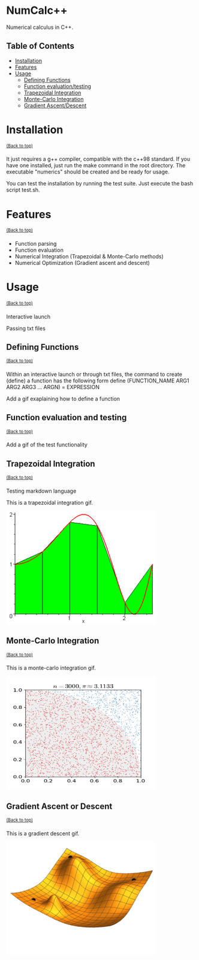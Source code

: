 # NumCalc++

Numerical calculus in C++.

## Table of Contents

- [Installation](#installation)
- [Features](#features)
- [Usage](#usage)
  - [Defining Functions](#defining-functions)
  - [Function evaluation/testing](#function-evaluation-and-testing)
  - [Trapezoidal Integration](#trapezoidal-integration)
  - [Monte-Carlo Integration](#monte-carlo-integration)
  - [Gradient Ascent/Descent](#gradient-ascent-or-descent)

# Installation
<sup>[(Back to top)](#table-of-contents)</sup>

It just requires a g++ compiler, compatible with the c++98 standard. If you have one installed, just run the make command in the root directory. The executable "numerics" should be created and be ready for usage.

You can test the installation by running the test suite. Just execute the bash script test.sh.

# Features
<sup>[(Back to top)](#table-of-contents)</sup>

- Function parsing
- Function evaluation
- Numerical Integration (Trapezoidal & Monte-Carlo methods)
- Numerical Optimization (Gradient ascent and descent)

# Usage
<sup>[(Back to top)](#table-of-contents)</sup>

Interactive launch

Passing txt files

## Defining Functions
<sup>[(Back to top)](#table-of-contents)</sup>

Within an interactive launch or through txt files, the command to create (define) a function has the following form define (FUNCTION_NAME ARG1 ARG2 ARG3 ... ARGN) = EXPRESSION

Add a gif exaplaining how to define a function

## Function evaluation and testing
<sup>[(Back to top)](#table-of-contents)</sup>

Add a gif of the test functionality

## Trapezoidal Integration
<sup>[(Back to top)](#table-of-contents)</sup>

Testing markdown language

This is a trapezoidal integration gif.

<!-- ![Trapz Image](img/trapezoidIntegration.gif) -->
<img src="img/trapezoidIntegration.gif" width="400" height="300"/>

## Monte-Carlo Integration
<sup>[(Back to top)](#table-of-contents)</sup>

This is a monte-carlo integration gif.

<!-- ![Monte-Carlo Image](img/monteCarloIntegration.gif) -->
<img src="img/monteCarloIntegration.gif" width="400" height="300"/>

## Gradient Ascent or Descent
<sup>[(Back to top)](#table-of-contents)</sup>

This is a gradient descent gif.

<!-- ![Gradient Image](img/gradientDescent.gif) -->
<img src="img/gradientDescent.gif" width="400" height="300"/>

